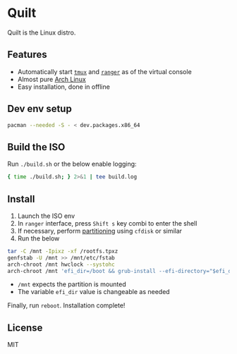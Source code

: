 # Quilt

Quilt is the Linux distro.

## Features

- Automatically start [`tmux`](https://wiki.archlinux.org/title/Tmux) and [`ranger`](https://wiki.archlinux.org/title/Ranger) as of the virtual console
- Almost pure [Arch Linux](https://archlinux.org/)
- Easy installation, done in offline

## Dev env setup

```bash
pacman --needed -S - < dev.packages.x86_64
```

## Build the ISO

Run `./build.sh` or the below enable logging:

```bash
{ time ./build.sh; } 2>&1 | tee build.log
```

## Install

1. Launch the ISO env
1. In `ranger` interface, press `Shift s` key combi to enter the shell
1. If necessary, perform [partitioning](https://wiki.archlinux.org/title/Partitioning) using `cfdisk` or similar
1. Run the below

```bash
tar -C /mnt -Ipixz -xf /rootfs.tpxz
genfstab -U /mnt >> /mnt/etc/fstab
arch-chroot /mnt hwclock --systohc
arch-chroot /mnt 'efi_dir=/boot && grub-install --efi-directory="$efi_dir" && grub-mkconfig -o "$efi_dir/grub/grub.cfg"'
```

- `/mnt` expects the partition is mounted
- The variable `efi_dir` value is changeable as needed

Finally, run `reboot`.
Installation complete!

## License

MIT
